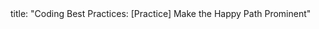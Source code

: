 <frontmatter>
title: "Coding Best Practices: [Practice] Make the Happy Path Prominent"
</frontmatter>

<include src="unit-inPage-asFlat.md" boilerplate />